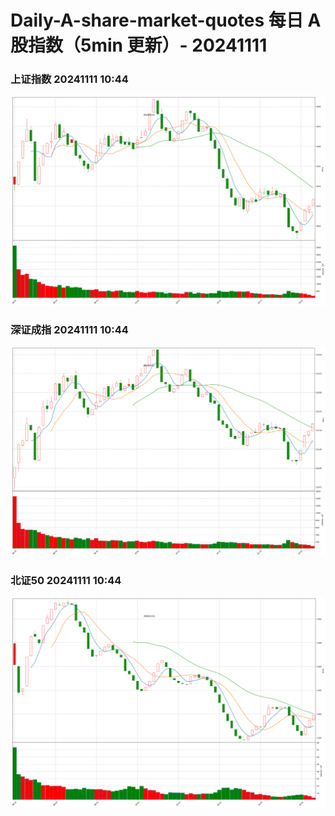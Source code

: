 
# Daily-A-share-market-quotes 每日 A 股指数（5min 更新）- 20241111

### 上证指数 20241111 10:44
![](./fig/2024/11/20241111-sh000001.png)

### 深证成指 20241111 10:44
![](./fig/2024/11/20241111-sz399001.png)

### 北证50 20241111 10:44
![](./fig/2024/11/20241111-bj899050.png)
